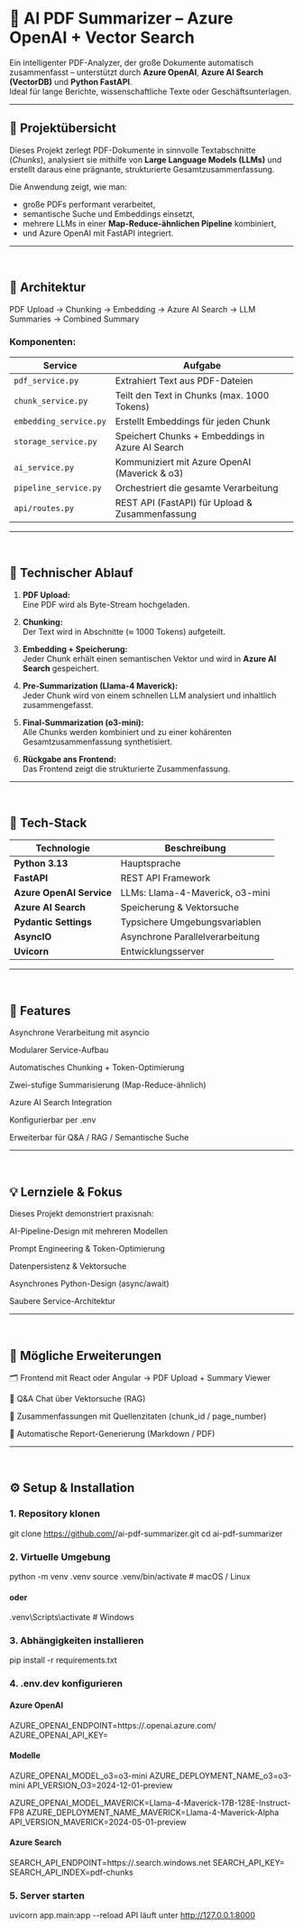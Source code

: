 # 🧠 AI PDF Summarizer – Azure OpenAI + Vector Search

Ein intelligenter PDF-Analyzer, der große Dokumente automatisch zusammenfasst – unterstützt durch **Azure OpenAI**, **Azure AI Search (VectorDB)** und **Python FastAPI**.  
Ideal für lange Berichte, wissenschaftliche Texte oder Geschäftsunterlagen.

---

## 🚀 Projektübersicht

Dieses Projekt zerlegt PDF-Dokumente in sinnvolle Textabschnitte (*Chunks*), analysiert sie mithilfe von **Large Language Models (LLMs)** und erstellt daraus eine prägnante, strukturierte Gesamtzusammenfassung.

Die Anwendung zeigt, wie man:
- große PDFs performant verarbeitet,
- semantische Suche und Embeddings einsetzt,
- mehrere LLMs in einer **Map-Reduce-ähnlichen Pipeline** kombiniert,
- und Azure OpenAI mit FastAPI integriert.
---
<br>

## 🧩 Architektur

PDF Upload → Chunking → Embedding → Azure AI Search → LLM Summaries → Combined Summary


### Komponenten:
| Service | Aufgabe |
|----------|----------|
| `pdf_service.py` | Extrahiert Text aus PDF-Dateien |
| `chunk_service.py` | Teilt den Text in Chunks (max. 1000 Tokens) |
| `embedding_service.py` | Erstellt Embeddings für jeden Chunk |
| `storage_service.py` | Speichert Chunks + Embeddings in Azure AI Search |
| `ai_service.py` | Kommuniziert mit Azure OpenAI (Maverick & o3) |
| `pipeline_service.py` | Orchestriert die gesamte Verarbeitung |
| `api/routes.py` | REST API (FastAPI) für Upload & Zusammenfassung |

---
<br>

## 🧠 Technischer Ablauf

1. **PDF Upload:**  
   Eine PDF wird als Byte-Stream hochgeladen.

2. **Chunking:**  
   Der Text wird in Abschnitte (≈ 1000 Tokens) aufgeteilt.

3. **Embedding + Speicherung:**  
   Jeder Chunk erhält einen semantischen Vektor und wird in **Azure AI Search** gespeichert.

4. **Pre-Summarization (Llama-4 Maverick):**  
   Jeder Chunk wird von einem schnellen LLM analysiert und inhaltlich zusammengefasst.

5. **Final-Summarization (o3-mini):**  
   Alle Chunks werden kombiniert und zu einer kohärenten Gesamtzusammenfassung synthetisiert.

6. **Rückgabe ans Frontend:**  
   Das Frontend zeigt die strukturierte Zusammenfassung.

---
<br>

## 🧰 Tech-Stack

| Technologie | Beschreibung |
|--------------|--------------|
| **Python 3.13** | Hauptsprache |
| **FastAPI** | REST API Framework |
| **Azure OpenAI Service** | LLMs: Llama-4-Maverick, o3-mini |
| **Azure AI Search** | Speicherung & Vektorsuche |
| **Pydantic Settings** | Typsichere Umgebungsvariablen |
| **AsyncIO** | Asynchrone Parallelverarbeitung |
| **Uvicorn** | Entwicklungsserver |

---
<br>

## 🧠 Features

Asynchrone Verarbeitung mit asyncio

Modularer Service-Aufbau

Automatisches Chunking + Token-Optimierung

Zwei-stufige Summarisierung (Map-Reduce-ähnlich)

Azure AI Search Integration

Konfigurierbar per .env

Erweiterbar für Q&A / RAG / Semantische Suche

---
<br>


## 💡 Lernziele & Fokus

Dieses Projekt demonstriert praxisnah:

AI-Pipeline-Design mit mehreren Modellen

Prompt Engineering & Token-Optimierung

Datenpersistenz & Vektorsuche

Asynchrones Python-Design (async/await)

Saubere Service-Architektur

---
<br>


## 🧩 Mögliche Erweiterungen

🗂 Frontend mit React oder Angular → PDF Upload + Summary Viewer

🤖 Q&A Chat über Vektorsuche (RAG)

📄 Zusammenfassungen mit Quellenzitaten (chunk_id / page_number)

🧾 Automatische Report-Generierung (Markdown / PDF)

---
<br>


## ⚙️ Setup & Installation

### 1. Repository klonen
git clone https://github.com/<dein-username>/ai-pdf-summarizer.git
cd ai-pdf-summarizer


### 2. Virtuelle Umgebung

python -m venv .venv
source .venv/bin/activate  # macOS / Linux
#### oder
.venv\Scripts\activate     # Windows


### 3. Abhängigkeiten installieren

pip install -r requirements.txt


### 4. .env.dev konfigurieren


#### Azure OpenAI
AZURE_OPENAI_ENDPOINT=https://<dein-endpunkt>.openai.azure.com/
AZURE_OPENAI_API_KEY=<dein-api-key>

#### Modelle
AZURE_OPENAI_MODEL_o3=o3-mini
AZURE_DEPLOYMENT_NAME_o3=o3-mini
API_VERSION_O3=2024-12-01-preview

AZURE_OPENAI_MODEL_MAVERICK=Llama-4-Maverick-17B-128E-Instruct-FP8
AZURE_DEPLOYMENT_NAME_MAVERICK=Llama-4-Maverick-Alpha
API_VERSION_MAVERICK=2024-05-01-preview

#### Azure Search
SEARCH_API_ENDPOINT=https://<deine-search-instance>.search.windows.net
SEARCH_API_KEY=<dein-key>
SEARCH_API_INDEX=pdf-chunks


### 5. Server starten

uvicorn app.main:app --reload
API läuft unter http://127.0.0.1:8000
